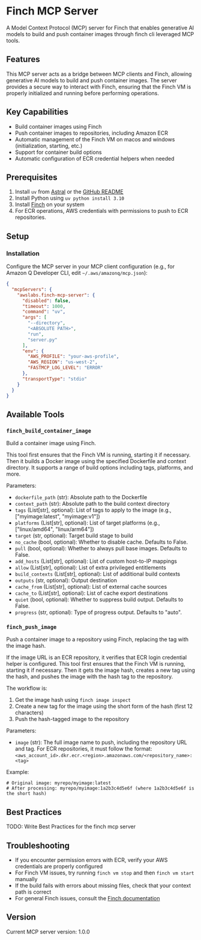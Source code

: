 # Finch MCP Server

A Model Context Protocol (MCP) server for Finch that enables generative AI models to build and push container images through finch cli leveraged MCP tools.

## Features

This MCP server acts as a bridge between MCP clients and Finch, allowing generative AI models to build and push container images. The server provides a secure way to interact with Finch, ensuring that the Finch VM is properly initialized and running before performing operations.

## Key Capabilities

- Build container images using Finch
- Push container images to repositories, including Amazon ECR
- Automatic management of the Finch VM on macos and windows (initialization, starting, etc.)
- Support for container build options
- Automatic configuration of ECR credential helpers when needed

## Prerequisites

1. Install `uv` from [Astral](https://docs.astral.sh/uv/getting-started/installation/) or the [GitHub README](https://github.com/astral-sh/uv#installation)
2. Install Python using `uv python install 3.10`
3. Install [Finch](https://github.com/runfinch/finch) on your system
4. For ECR operations, AWS credentials with permissions to push to ECR repositories.

## Setup

### Installation

Configure the MCP server in your MCP client configuration (e.g., for Amazon Q Developer CLI, edit `~/.aws/amazonq/mcp.json`):

```json
{
  "mcpServers": {
    "awslabs.finch-mcp-server": {
      "disabled": false,
      "timeout": 1000,
      "command": "uv",
      "args": [
        "--directory",
        "<ABSOLUTE PATH>",
        "run",
        "server.py"
      ],
      "env": {
        "AWS_PROFILE": "your-aws-profile",
        "AWS_REGION": "us-west-2",
        "FASTMCP_LOG_LEVEL": "ERROR"
      },
      "transportType": "stdio"
    }
  }
}
```

## Available Tools

### `finch_build_container_image`

Build a container image using Finch.

This tool first ensures that the Finch VM is running, starting it if necessary. Then it builds a Docker image using the specified Dockerfile and context directory. It supports a range of build options including tags, platforms, and more.

Parameters:
- `dockerfile_path` (str): Absolute path to the Dockerfile
- `context_path` (str): Absolute path to the build context directory
- `tags` (List[str], optional): List of tags to apply to the image (e.g., ["myimage:latest", "myimage:v1"])
- `platforms` (List[str], optional): List of target platforms (e.g., ["linux/amd64", "linux/arm64"])
- `target` (str, optional): Target build stage to build
- `no_cache` (bool, optional): Whether to disable cache. Defaults to False.
- `pull` (bool, optional): Whether to always pull base images. Defaults to False.
- `add_hosts` (List[str], optional): List of custom host-to-IP mappings
- `allow` (List[str], optional): List of extra privileged entitlements
- `build_contexts` (List[str], optional): List of additional build contexts
- `outputs` (str, optional): Output destination
- `cache_from` (List[str], optional): List of external cache sources
- `cache_to` (List[str], optional): List of cache export destinations
- `quiet` (bool, optional): Whether to suppress build output. Defaults to False.
- `progress` (str, optional): Type of progress output. Defaults to "auto".

### `finch_push_image`

Push a container image to a repository using Finch, replacing the tag with the image hash.

If the image URL is an ECR repository, it verifies that ECR login credential helper is configured. This tool first ensures that the Finch VM is running, starting it if necessary. Then it gets the image hash, creates a new tag using the hash, and pushes the image with the hash tag to the repository.

The workflow is:
1. Get the image hash using `finch image inspect`
2. Create a new tag for the image using the short form of the hash (first 12 characters)
3. Push the hash-tagged image to the repository

Parameters:
- `image` (str): The full image name to push, including the repository URL and tag. For ECR repositories, it must follow the format: `<aws_account_id>.dkr.ecr.<region>.amazonaws.com/<repository_name>:<tag>`

Example:
```
# Original image: myrepo/myimage:latest
# After processing: myrepo/myimage:1a2b3c4d5e6f (where 1a2b3c4d5e6f is the short hash)
```

## Best Practices

TODO: Write Best Practices for the finch mcp server


## Troubleshooting

- If you encounter permission errors with ECR, verify your AWS credentials are properly configured
- For Finch VM issues, try running `finch vm stop` and then `finch vm start` manually
- If the build fails with errors about missing files, check that your context path is correct
- For general Finch issues, consult the [Finch documentation](https://github.com/runfinch/finch)

## Version

Current MCP server version: 1.0.0
